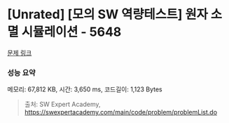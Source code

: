 # [Unrated] [모의 SW 역량테스트] 원자 소멸 시뮬레이션 - 5648 

[문제 링크](https://swexpertacademy.com/main/code/problem/problemDetail.do?contestProbId=AWXRFInKex8DFAUo) 

### 성능 요약

메모리: 67,812 KB, 시간: 3,650 ms, 코드길이: 1,123 Bytes



> 출처: SW Expert Academy, https://swexpertacademy.com/main/code/problem/problemList.do
